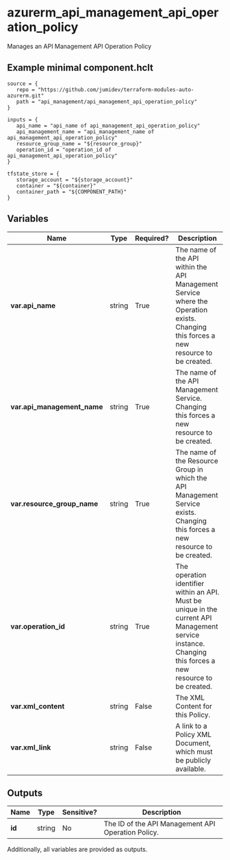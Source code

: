 # azurerm_api_management_api_operation_policy

Manages an API Management API Operation Policy

## Example minimal component.hclt

```hcl
source = {
   repo = "https://github.com/jumidev/terraform-modules-auto-azurerm.git" 
   path = "api_management/api_management_api_operation_policy" 
}

inputs = {
   api_name = "api_name of api_management_api_operation_policy" 
   api_management_name = "api_management_name of api_management_api_operation_policy" 
   resource_group_name = "${resource_group}" 
   operation_id = "operation_id of api_management_api_operation_policy" 
}

tfstate_store = {
   storage_account = "${storage_account}" 
   container = "${container}" 
   container_path = "${COMPONENT_PATH}" 
}

```

## Variables

| Name | Type | Required? |  Description |
| ---- | ---- | --------- |  ----------- |
| **var.api_name** | string | True | The name of the API within the API Management Service where the Operation exists. Changing this forces a new resource to be created. | 
| **var.api_management_name** | string | True | The name of the API Management Service. Changing this forces a new resource to be created. | 
| **var.resource_group_name** | string | True | The name of the Resource Group in which the API Management Service exists. Changing this forces a new resource to be created. | 
| **var.operation_id** | string | True | The operation identifier within an API. Must be unique in the current API Management service instance. Changing this forces a new resource to be created. | 
| **var.xml_content** | string | False | The XML Content for this Policy. | 
| **var.xml_link** | string | False | A link to a Policy XML Document, which must be publicly available. | 



## Outputs

| Name | Type | Sensitive? | Description |
| ---- | ---- | --------- | --------- |
| **id** | string | No  | The ID of the API Management API Operation Policy. | 

Additionally, all variables are provided as outputs.
